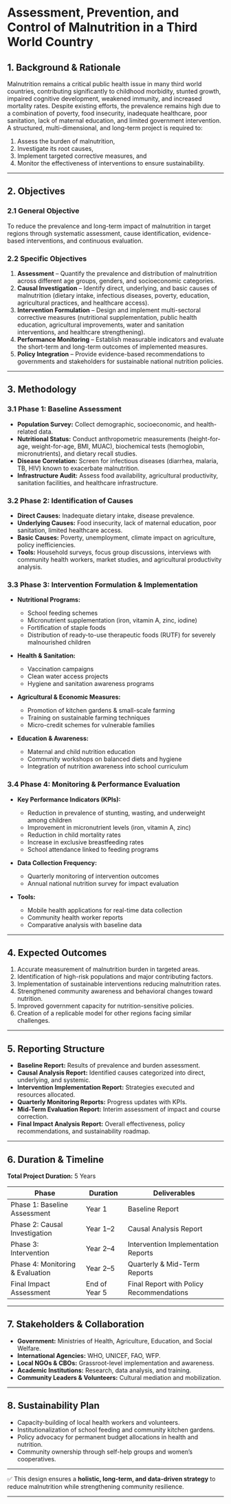# **Assessment, Prevention, and Control of Malnutrition in a Third World Country**

## **1. Background & Rationale**

Malnutrition remains a critical public health issue in many third world countries, contributing significantly to childhood morbidity, stunted growth, impaired cognitive development, weakened immunity, and increased mortality rates. Despite existing efforts, the prevalence remains high due to a combination of poverty, food insecurity, inadequate healthcare, poor sanitation, lack of maternal education, and limited government intervention.
A structured, multi-dimensional, and long-term project is required to:

1. Assess the burden of malnutrition,
2. Investigate its root causes,
3. Implement targeted corrective measures, and
4. Monitor the effectiveness of interventions to ensure sustainability.

---

## **2. Objectives**

### **2.1 General Objective**

To reduce the prevalence and long-term impact of malnutrition in target regions through systematic assessment, cause identification, evidence-based interventions, and continuous evaluation.

### **2.2 Specific Objectives**

1. **Assessment** – Quantify the prevalence and distribution of malnutrition across different age groups, genders, and socioeconomic categories.
2. **Causal Investigation** – Identify direct, underlying, and basic causes of malnutrition (dietary intake, infectious diseases, poverty, education, agricultural practices, and healthcare access).
3. **Intervention Formulation** – Design and implement multi-sectoral corrective measures (nutritional supplementation, public health education, agricultural improvements, water and sanitation interventions, and healthcare strengthening).
4. **Performance Monitoring** – Establish measurable indicators and evaluate the short-term and long-term outcomes of implemented measures.
5. **Policy Integration** – Provide evidence-based recommendations to governments and stakeholders for sustainable national nutrition policies.

---

## **3. Methodology**

### **3.1 Phase 1: Baseline Assessment**

* **Population Survey:** Collect demographic, socioeconomic, and health-related data.
* **Nutritional Status:** Conduct anthropometric measurements (height-for-age, weight-for-age, BMI, MUAC), biochemical tests (hemoglobin, micronutrients), and dietary recall studies.
* **Disease Correlation:** Screen for infectious diseases (diarrhea, malaria, TB, HIV) known to exacerbate malnutrition.
* **Infrastructure Audit:** Assess food availability, agricultural productivity, sanitation facilities, and healthcare infrastructure.

### **3.2 Phase 2: Identification of Causes**

* **Direct Causes:** Inadequate dietary intake, disease prevalence.
* **Underlying Causes:** Food insecurity, lack of maternal education, poor sanitation, limited healthcare access.
* **Basic Causes:** Poverty, unemployment, climate impact on agriculture, policy inefficiencies.
* **Tools:** Household surveys, focus group discussions, interviews with community health workers, market studies, and agricultural productivity analysis.

### **3.3 Phase 3: Intervention Formulation & Implementation**

* **Nutritional Programs:**

  * School feeding schemes
  * Micronutrient supplementation (iron, vitamin A, zinc, iodine)
  * Fortification of staple foods
  * Distribution of ready-to-use therapeutic foods (RUTF) for severely malnourished children

* **Health & Sanitation:**

  * Vaccination campaigns
  * Clean water access projects
  * Hygiene and sanitation awareness programs

* **Agricultural & Economic Measures:**

  * Promotion of kitchen gardens & small-scale farming
  * Training on sustainable farming techniques
  * Micro-credit schemes for vulnerable families

* **Education & Awareness:**

  * Maternal and child nutrition education
  * Community workshops on balanced diets and hygiene
  * Integration of nutrition awareness into school curriculum

### **3.4 Phase 4: Monitoring & Performance Evaluation**

* **Key Performance Indicators (KPIs):**

  * Reduction in prevalence of stunting, wasting, and underweight among children
  * Improvement in micronutrient levels (iron, vitamin A, zinc)
  * Reduction in child mortality rates
  * Increase in exclusive breastfeeding rates
  * School attendance linked to feeding programs
* **Data Collection Frequency:**

  * Quarterly monitoring of intervention outcomes
  * Annual national nutrition survey for impact evaluation
* **Tools:**

  * Mobile health applications for real-time data collection
  * Community health worker reports
  * Comparative analysis with baseline data

---

## **4. Expected Outcomes**

1. Accurate measurement of malnutrition burden in targeted areas.
2. Identification of high-risk populations and major contributing factors.
3. Implementation of sustainable interventions reducing malnutrition rates.
4. Strengthened community awareness and behavioral changes toward nutrition.
5. Improved government capacity for nutrition-sensitive policies.
6. Creation of a replicable model for other regions facing similar challenges.

---

## **5. Reporting Structure**

* **Baseline Report:** Results of prevalence and burden assessment.
* **Causal Analysis Report:** Identified causes categorized into direct, underlying, and systemic.
* **Intervention Implementation Report:** Strategies executed and resources allocated.
* **Quarterly Monitoring Reports:** Progress updates with KPIs.
* **Mid-Term Evaluation Report:** Interim assessment of impact and course correction.
* **Final Impact Analysis Report:** Overall effectiveness, policy recommendations, and sustainability roadmap.

---

## **6. Duration & Timeline**

**Total Project Duration:** 5 Years

| **Phase**                        | **Duration**  | **Deliverables**                         |
| -------------------------------- | ------------- | ---------------------------------------- |
| Phase 1: Baseline Assessment     | Year 1        | Baseline Report                          |
| Phase 2: Causal Investigation    | Year 1–2      | Causal Analysis Report                   |
| Phase 3: Intervention            | Year 2–4      | Intervention Implementation Reports      |
| Phase 4: Monitoring & Evaluation | Year 2–5      | Quarterly & Mid-Term Reports             |
| Final Impact Assessment          | End of Year 5 | Final Report with Policy Recommendations |

---

## **7. Stakeholders & Collaboration**

* **Government:** Ministries of Health, Agriculture, Education, and Social Welfare.
* **International Agencies:** WHO, UNICEF, FAO, WFP.
* **Local NGOs & CBOs:** Grassroot-level implementation and awareness.
* **Academic Institutions:** Research, data analysis, and training.
* **Community Leaders & Volunteers:** Cultural mediation and mobilization.

---

## **8. Sustainability Plan**

* Capacity-building of local health workers and volunteers.
* Institutionalization of school feeding and community kitchen gardens.
* Policy advocacy for permanent budget allocations in health and nutrition.
* Community ownership through self-help groups and women’s cooperatives.

---

✅ This design ensures a **holistic, long-term, and data-driven strategy** to reduce malnutrition while strengthening community resilience.

---

